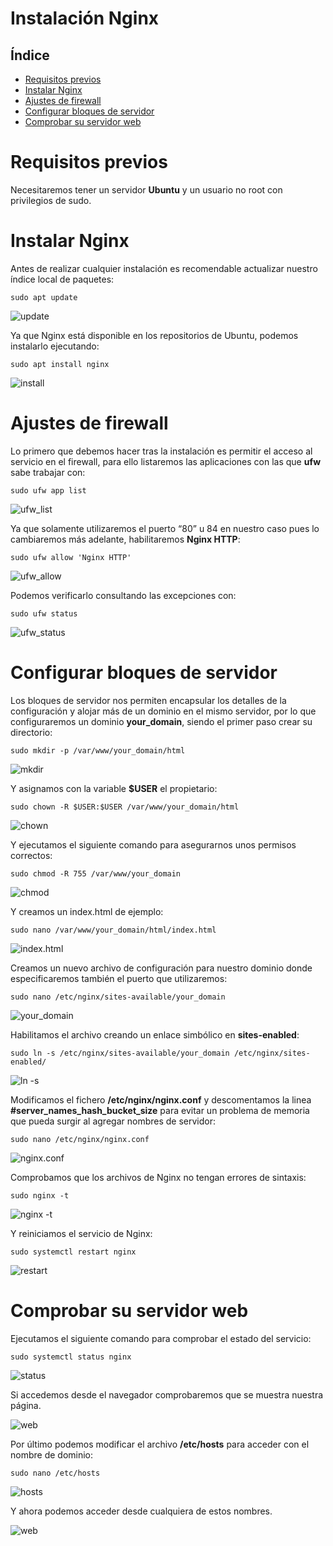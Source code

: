 # Instalación Nginx

## Índice
- <a href="#1">Requisitos previos</a>
- <a href="#2">Instalar Nginx</a>
- <a href="#3">Ajustes de firewall</a>
- <a href="#4">Configurar bloques de servidor</a>
- <a href="#5">Comprobar su servidor web</a>



# <a name="1">Requisitos previos</a>

Necesitaremos tener un servidor **Ubuntu** y un usuario no root con privilegios de sudo.

# <a name="2">Instalar Nginx</a>

Antes de realizar cualquier instalación es recomendable actualizar nuestro índice local de paquetes:

```
sudo apt update
```

![update](img/1.png)

Ya que Nginx está disponible en los repositorios de Ubuntu, podemos instalarlo ejecutando:

```
sudo apt install nginx
```

![install](img/2.png)


# <a name="3">Ajustes de firewall</a>

Lo primero que debemos hacer tras la instalación es permitir el acceso al servicio en el firewall, para ello listaremos las aplicaciones con las que **ufw** sabe trabajar con:

```
sudo ufw app list
```

![ufw_list](img/3.png)

Ya que solamente utilizaremos el puerto “80” u 84 en nuestro caso pues lo cambiaremos más adelante, habilitaremos **Nginx HTTP**:

```
sudo ufw allow 'Nginx HTTP'
```

![ufw_allow](img/4.png)

Podemos verificarlo consultando las excepciones con:

```
sudo ufw status
```

![ufw_status](img/5.png)


# <a name="4">Configurar bloques de servidor</a>

Los bloques de servidor nos permiten encapsular los detalles de la configuración y alojar más de un dominio en el mismo servidor, por lo que configuraremos un dominio **your_domain**, siendo el primer paso crear su directorio:

```
sudo mkdir -p /var/www/your_domain/html
```

![mkdir](img/6.png)

Y asignamos con la variable **$USER** el propietario:

```
sudo chown -R $USER:$USER /var/www/your_domain/html
```

![chown](img/7.png)

Y ejecutamos el siguiente comando para asegurarnos unos permisos correctos:

```
sudo chmod -R 755 /var/www/your_domain
```

![chmod](img/8.png)

Y creamos un index.html de ejemplo:

```
sudo nano /var/www/your_domain/html/index.html
```

![index.html](img/9.png)

Creamos un nuevo archivo de configuración para nuestro dominio donde especificaremos también el puerto que utilizaremos:

```
sudo nano /etc/nginx/sites-available/your_domain
```

![your_domain](img/10.png)

Habilitamos el archivo creando un enlace simbólico en **sites-enabled**:

```
sudo ln -s /etc/nginx/sites-available/your_domain /etc/nginx/sites-enabled/
```

![ln -s](img/11.png)

Modificamos el fichero **/etc/nginx/nginx.conf** y descomentamos la linea **#server_names_hash_bucket_size** para evitar un problema de memoria que pueda surgir al agregar nombres de servidor:

```
sudo nano /etc/nginx/nginx.conf
```

![nginx.conf](img/12.png)

Comprobamos que los archivos de Nginx no tengan errores de sintaxis:

```
sudo nginx -t
```

![nginx -t](img/13.png)

Y reiniciamos el servicio de Nginx:

```
sudo systemctl restart nginx
```

![restart](img/14.png)


# <a name="5">Comprobar su servidor web</a>

Ejecutamos el siguiente comando para comprobar el estado del servicio:

```
sudo systemctl status nginx
```

![status](img/15.png)

Si accedemos desde el navegador comprobaremos que se muestra nuestra página.

![web](img/16.png)

Por último podemos modificar el archivo **/etc/hosts** para acceder con el nombre de dominio:

```
sudo nano /etc/hosts
```

![hosts](img/17.png)

Y ahora podemos acceder desde cualquiera de estos nombres.

![web](img/18.png)
